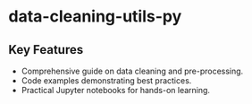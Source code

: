 # data-cleaning-utils-py

## Key Features
- Comprehensive guide on data cleaning and pre-processing.
- Code examples demonstrating best practices.
- Practical Jupyter notebooks for hands-on learning.
